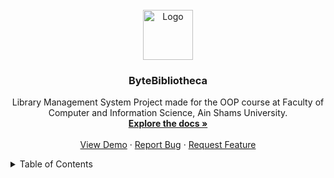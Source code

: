<!-- PROJECT LOGO -->
<br />
<div align="center">
  <a href="https://i.imgur.com/0iJkNCJ.png">
    <img src="images/logo.png" alt="Logo" width="80" height="80">
  </a>

  <h3 align="center">ByteBibliotheca</h3>

  <p align="center">
    Library Management System Project made for the OOP course at Faculty of Computer and Information Science, Ain Shams University.
    <br />
    <a href="https://github.com/ELDA7EE7/OOP-project-2.0"><strong>Explore the docs »</strong></a>
    <br />
    <br />
    <a href="https://github.com/ELDA7EE7/OOP-project-2.0">View Demo</a>
    ·
    <a href="https://github.com/ELDA7EE7/OOP-project-2.0/issues">Report Bug</a>
    ·
    <a href="https://github.com/ELDA7EE7/OOP-project-2.0/issues">Request Feature</a>
  </p>
</div>

<!-- TABLE OF CONTENTS -->
<details>
  <summary>Table of Contents</summary>
  <ol>
    <li>
      <a href="#about-the-project">About The Project</a>
      <ul>
        <li><a href="#built-with">Built With</a></li>
      </ul>
    </li>
    <li>
      <a href="#getting-started">Getting Started</a>
      <ul>
        <li><a href="#prerequisites">Prerequisites</a></li>
        <li><a href="#installation">Installation</a></li>
      </ul>
    </li>
    <li><a href="#usage">Usage</a></li>
    <li><a href="#roadmap">Roadmap</a></li>
    <li><a href="#contributing">Contributing</a></li>
    <li><a href="#license">License</a></li>
    <li><a href="#contact">Contact</a></li>
    <li><a href="#acknowledgments">Acknowledgments</a></li>
  </ol>
</details>

